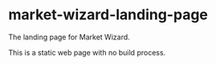 # market-wizard-landing-page

The landing page for Market Wizard.

This is a static web page with no build process.
